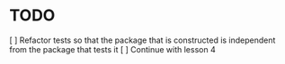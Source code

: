 # TODO

[ ] Refactor tests so that the package that is constructed is independent from the package that tests it
[ ] Continue with lesson 4
